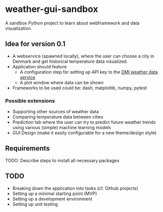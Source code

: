 # weather-gui-sandbox
A sandbox Python project to learn about webframework and data visualization.

## Idea for version 0.1
* A webservice (spawned locally), where the user can choose a city in Denmark and get historical temperature data visualized.
* Application should feature
  * A configuration step for setting up API key to the [DMI weather data service](https://www.dmi.dk/friedata/klimadata)
  * A plot window where data can be shown
* Frameworks to be used could be: dash, matplotlib, numpy, pytest

### Possible extensions
* Supporting other sources of weather data
* Comparing temperature data between cities
* Prediction tab where the user can try to predict future weather trends using various (simple) machine learning models
* GUI Design (make it easily configurable for a new theme/design style)

## Requirements
TODO: Describe steps to install all necessary packages

## TODO
* Breaking down the application into tasks (cf. Github projects)
* Setting up a minimal starting point (MVP)
* Setting up a development environment
* Setting up unit testing
